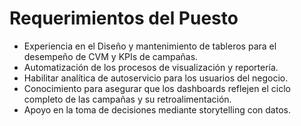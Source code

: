 # Requerimientos del Puesto

- Experiencia en el Diseño y mantenimiento de tableros para el desempeño de CVM y KPIs de campañas.
- Automatización de los procesos de visualización y reportería.
- Habilitar analítica de autoservicio para los usuarios del negocio.
- Conocimiento para asegurar que los dashboards reflejen el ciclo completo de las campañas y su retroalimentación.
- Apoyo en la toma de decisiones mediante storytelling con datos.
